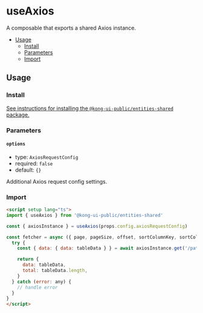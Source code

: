 # useAxios

A composable that exports a shared Axios instance.

- [Usage](#usage)
  - [Install](#install)
  - [Parameters](#parameters)
  - [Import](#import)

## Usage

### Install

[See instructions for installing the `@kong-ui-public/entities-shared` package.](../README.md#install)

### Parameters

#### `options`

- type: `AxiosRequestConfig`
- required: `false`
- default: `{}`

Additional Axios request config settings.

### Import

```html
<script setup lang="ts">
import { useAxios } from '@kong-ui-public/entities-shared'

const { axiosInstance } = useAxios(props.config.axiosRequestConfig)

const fetcher = async ({ page, pageSize, offset, sortColumnKey, sortColumnOrder, query }) => {
  try {
    const { data: { data: tableData } } = await axiosInstance.get('/path/to/endpoint')

    return {
      data: tableData,
      total: tableData.length,
    }
  } catch (error: any) {
    // handle error
  }
}
</script>
```
